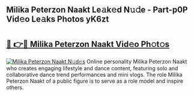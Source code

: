 ## Milika Peterzon Naakt Le𝚊k𝚎d N𝚞𝚍e - Part-p0P Vid𝚎o Le𝚊ks Photos yK6zt

# <h2><a href="http://fb72raz.evod.top/?m=Milika+Peterzon+Naakt">🔗 👉🔴 Milika Peterzon Naakt Vid𝚎o Ph𝚘t𝚘s</a></h2>

[![Milika Peterzon Naakt N𝚞d𝚎s](https://i.imgur.com/8V9OHl7.gif)](http://fb72raz.evod.top/?m=Milika+Peterzon+Naakt)
Online personality Milika Peterzon Naakt who creates engaging lifestyle and dance content, featuring solo and collaborative dance trend performances and mini vlogs. The role Milika Peterzon Naakt of a public figure is to serve as a role model and inspire others. 
